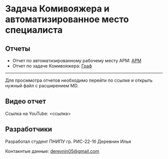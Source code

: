 # Задача Комивояжера и автоматизированное место специалиста
## Отчеты

- Отчет по автоматизированному рабочему месту АРМ: [АРМ](/reports/ARM.MD)
- Отчет по задаче Комивояжера: [Граф](/reports/graph.MD)
-----
Для просммотра отчетов необходимо перейти по ссылке и открыть нужный файл с расширением MD.
## Видео отчет
Ссылка на YouTube: <ссылка>

## Разработчики
Разработал студент ПНИПУ гр. РИС-22-1б Деревнин Илья 

Контакнтые данные: derevnin05@gmail.com
